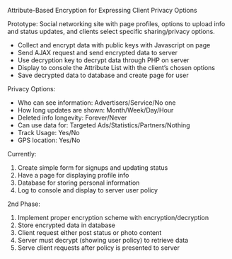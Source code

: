 Attribute-Based Encryption for Expressing Client Privacy Options

Prototype: Social networking site with page profiles, options to upload info and status updates, and clients select specific sharing/privacy options. 
-	Collect and encrypt data with public keys with Javascript on page
-	Send AJAX request and send encrypted data to server
-	Use decryption key to decrypt data through PHP on server
-	Display to console the Attribute List with the client’s chosen options
-	Save decrypted data to database and create page for user

Privacy Options:
-	Who can see information: Advertisers/Service/No one
-	How long updates are shown: Month/Week/Day/Hour
-	Deleted info longevity: Forever/Never
-	Can use data for: Targeted Ads/Statistics/Partners/Nothing
-	Track Usage: Yes/No
-	GPS location: Yes/No

Currently:

1.	Create simple form for signups and updating status
2.	Have a page for displaying profile info
3.	Database for storing personal information
4.	Log to console and display to server user policy

2nd Phase:

1.	Implement proper encryption scheme with encryption/decryption
2.	Store encrypted data in database
3.	Client request either post status or photo content
4.	Server must decrypt (showing user policy) to retrieve data
5.	Serve client requests after policy is presented to server

